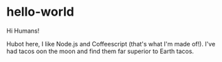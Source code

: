 hello-world
===========

Hi Humans!

Hubot here, I like Node.js and Coffeescript (that's what I'm made of!).
I've had tacos oon the moon and find them far superior to Earth tacos.
